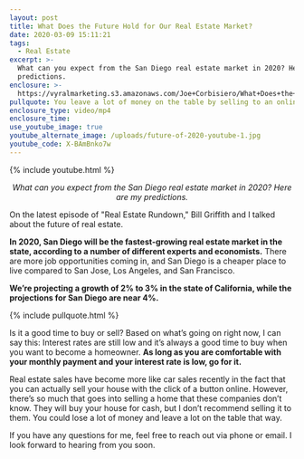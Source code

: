 ```yaml
---
layout: post
title: What Does the Future Hold for Our Real Estate Market?
date: 2020-03-09 15:11:21
tags:
  - Real Estate
excerpt: >-
  What can you expect from the San Diego real estate market in 2020? Here are my
  predictions.
enclosure: >-
  https://vyralmarketing.s3.amazonaws.com/Joe+Corbisiero/What+Does+the+Future+Hold+for+Our+Real+Estate+Market_.mp4
pullquote: You leave a lot of money on the table by selling to an online buyer.
enclosure_type: video/mp4
enclosure_time:
use_youtube_image: true
youtube_alternate_image: /uploads/future-of-2020-youtube-1.jpg
youtube_code: X-BAmBnko7w
---
```


{% include youtube.html %}

<p style="text-align: center;"><em>What can you expect from the San Diego real estate market in 2020? Here are my predictions.</em></p>

On the latest episode of "Real Estate Rundown," Bill Griffith and I talked about the future of real estate.&nbsp;

**In 2020, San Diego will be the fastest-growing real estate market in the state, according to a number of different experts and economists.** There are more job opportunities coming in, and San Diego is a cheaper place to live compared to San Jose, Los Angeles, and San Francisco.&nbsp;

**We’re projecting a growth of 2% to 3% in the state of California, while the projections for San Diego are near 4%.&nbsp;**

{% include pullquote.html %}

Is it a good time to buy or sell? Based on what’s going on right now, I can say this: Interest rates are still low and it’s always a good time to buy when you want to become a homeowner. **As long as you are comfortable with your monthly payment and your interest rate is low, go for it.**

Real estate sales have become more like car sales recently in the fact that you can actually sell your house with the click of a button online. However, there’s so much that goes into selling a home that these companies don’t know. They will buy your house for cash, but I don’t recommend selling it to them. You could lose a lot of money and leave a lot on the table that way.

If you have any questions for me, feel free to reach out via phone or email. I look forward to hearing from you soon.